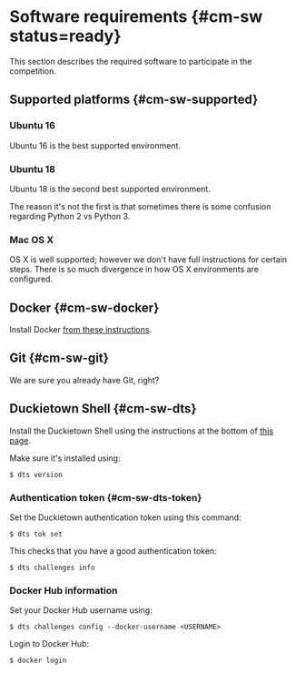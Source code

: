 # Software requirements {#cm-sw status=ready}


This section describes the required software to participate in the competition.


## Supported platforms {#cm-sw-supported}


### Ubuntu 16 

Ubuntu 16 is the best supported environment.

### Ubuntu 18

Ubuntu 18 is the second best supported environment.

The reason it's not the first is that sometimes there 
is some confusion regarding Python 2 vs Python 3.

### Mac OS X

OS X is well supported; however we don't have full instructions
for certain steps. There is so much divergence in how OS X environments are configured.



## Docker  {#cm-sw-docker}

Install Docker [from these instructions](https://docs.docker.com/install/).

## Git {#cm-sw-git}

We are sure you already have Git, right?


## Duckietown Shell {#cm-sw-dts}


Install the Duckietown Shell using the instructions at the bottom of [this page](https://github.com/duckietown/duckietown-shell).


Make sure it's installed using:

    $ dts version
    
    
### Authentication token {#cm-sw-dts-token}

Set the Duckietown authentication token using this command:

    $ dts tok set
    
This checks that you have a good authentication token:

    $ dts challenges info


### Docker Hub information


Set your Docker Hub username using:

    $ dts challenges config --docker-username <USERNAME>

Login to Docker Hub:

    $ docker login
    
